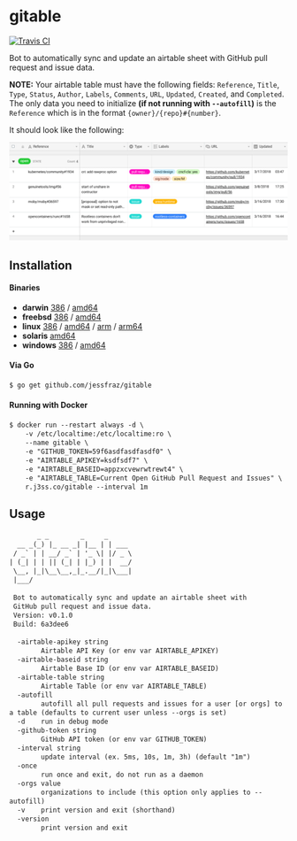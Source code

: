 # gitable

[![Travis CI](https://travis-ci.org/jessfraz/gitable.svg?branch=master)](https://travis-ci.org/jessfraz/gitable)

Bot to automatically sync and update an airtable sheet with 
GitHub pull request and issue data.

**NOTE:** Your airtable table must have the following fields: `Reference`,
`Title`, `Type`, `Status`, `Author`, `Labels`, `Comments`, `URL`, `Updated`, `Created`, and `Completed`. 
The only data you need to initialize **(if not running with `--autofill`)** 
is the `Reference` which is in the format
`{owner}/{repo}#{number}`.

It should look like the following:

![airtable.png](airtable.png)


## Installation

#### Binaries

- **darwin** [386](https://github.com//home/jessie/.go/src/github.com/jessfraz/gitable/releases/download/v0.1.0/gitable-darwin-386) / [amd64](https://github.com//home/jessie/.go/src/github.com/jessfraz/gitable/releases/download/v0.1.0/gitable-darwin-amd64)
- **freebsd** [386](https://github.com//home/jessie/.go/src/github.com/jessfraz/gitable/releases/download/v0.1.0/gitable-freebsd-386) / [amd64](https://github.com//home/jessie/.go/src/github.com/jessfraz/gitable/releases/download/v0.1.0/gitable-freebsd-amd64)
- **linux** [386](https://github.com//home/jessie/.go/src/github.com/jessfraz/gitable/releases/download/v0.1.0/gitable-linux-386) / [amd64](https://github.com//home/jessie/.go/src/github.com/jessfraz/gitable/releases/download/v0.1.0/gitable-linux-amd64) / [arm](https://github.com//home/jessie/.go/src/github.com/jessfraz/gitable/releases/download/v0.1.0/gitable-linux-arm) / [arm64](https://github.com//home/jessie/.go/src/github.com/jessfraz/gitable/releases/download/v0.1.0/gitable-linux-arm64)
- **solaris** [amd64](https://github.com//home/jessie/.go/src/github.com/jessfraz/gitable/releases/download/v0.1.0/gitable-solaris-amd64)
- **windows** [386](https://github.com//home/jessie/.go/src/github.com/jessfraz/gitable/releases/download/v0.1.0/gitable-windows-386) / [amd64](https://github.com//home/jessie/.go/src/github.com/jessfraz/gitable/releases/download/v0.1.0/gitable-windows-amd64)

#### Via Go

```bash
$ go get github.com/jessfraz/gitable
```

#### Running with Docker

```console
$ docker run --restart always -d \
    -v /etc/localtime:/etc/localtime:ro \
    --name gitable \
    -e "GITHUB_TOKEN=59f6asdfasdfasdf0" \
    -e "AIRTABLE_APIKEY=ksdfsdf7" \
    -e "AIRTABLE_BASEID=appzxcvewrwtrewt4" \
    -e "AIRTABLE_TABLE=Current Open GitHub Pull Request and Issues" \
    r.j3ss.co/gitable --interval 1m
```

## Usage

```console
       _ _        _     _
  __ _(_) |_ __ _| |__ | | ___
 / _` | | __/ _` | '_ \| |/ _ \
| (_| | | || (_| | |_) | |  __/
 \__, |_|\__\__,_|_.__/|_|\___|
 |___/

 Bot to automatically sync and update an airtable sheet with
 GitHub pull request and issue data.
 Version: v0.1.0
 Build: 6a3dee6

  -airtable-apikey string
        Airtable API Key (or env var AIRTABLE_APIKEY)
  -airtable-baseid string
        Airtable Base ID (or env var AIRTABLE_BASEID)
  -airtable-table string
        Airtable Table (or env var AIRTABLE_TABLE)
  -autofill
        autofill all pull requests and issues for a user [or orgs] to a table (defaults to current user unless --orgs is set)
  -d    run in debug mode
  -github-token string
        GitHub API token (or env var GITHUB_TOKEN)
  -interval string
        update interval (ex. 5ms, 10s, 1m, 3h) (default "1m")
  -once
        run once and exit, do not run as a daemon
  -orgs value
        organizations to include (this option only applies to --autofill)
  -v    print version and exit (shorthand)
  -version
        print version and exit
```
